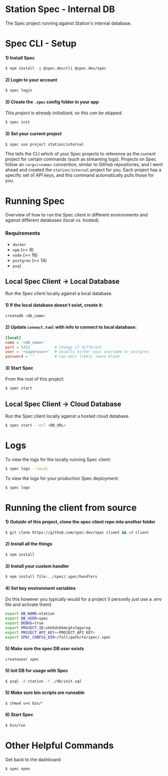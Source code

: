 # Station Spec - Internal DB

The Spec project running against Station's internal database.

# Spec CLI - Setup

#### 1) Install Spec

```bash
$ npm install -g @spec.dev/cli @spec.dev/spec
```

#### 2) Login to your account

```bash
$ spec login
```

#### 3) Create the `.spec` config folder in your app

*This project is already initialized, so this can be skipped.*
```bash
$ spec init
```

#### 3) Set your current project

```bash
$ spec use project station/internal
```

This tells the CLI which of your Spec projects to reference as the *current* project for certain commands (such as streaming logs). Projects on Spec follow an `<org>/<name>` convention, similar to GitHub repositories, and I went ahead and created the `station/internal` project for you. Each project has a specific set of API keys, and this command automatically pulls those for you.

# Running Spec

Overview of how to run the Spec client in different environments and against different databases (local vs. hosted).

### Requirements

* `docker`
* `npm` (>= 8)
* `node` (>= 16)
* `postgres` (>= 14)
* `psql`

## Local Spec Client -> Local Database

Run the Spec client locally against a local database.

#### 1) If the local database doesn't exist, create it:

```bash
createdb <db_name>
```

#### 2) Update `connect.toml` with info to connect to local database:

```toml
[local]
name = '<db_name>'
port = 5432           # Change if different
user = '<superuser>'  # Usually either your username or postgres
password = ''         # Can most likely leave blank
```

#### 3) Start Spec

From the root of this project:

```bash
$ spec start
```

## Local Spec Client -> Cloud Database

Run the Spec client locally against a hosted cloud database.

```bash
$ spec start --url <DB_URL>
```

# Logs

To view the logs for the locally running Spec client:

```bash
$ spec logs --local
```

To view the logs for your production Spec deployment:

```bash
$ spec logs 
```

# Running the client from source

#### 1) *Outside* of this project, clone the spec client repo into another folder

```bash
$ git clone https://github.com/spec-dev/spec client && cd client
```

#### 2) Install all the things
```bash
$ npm install
```

#### 3) Install your custom handler
```bash
$ npm install file:../spec/.spec/handlers
```

#### 4) Set key environment variables

Do this however you typically would for a project (I personlly just use a .env file and activate them)

```bash
export DB_NAME=station
export DB_USER=spec
export DEBUG=true
export PROJECT_ID=zkkkdvkkmcgtxtqgxrog
export PROJECT_API_KEY=<PROJECT_API_KEY>
export SPEC_CONFIG_DIR=/full/path/to/spec/.spec
```

#### 5) Make sure the spec DB user exists
```bash
createuser spec
```

#### 5) Init DB for usage with Spec
```bash
$ psql -d station -f ./db/init.sql
```

#### 5) Make sure bin scripts are runnable
```bash
$ chmod u+x bin/*
```

#### 6) Start Spec

```bash
$ bin/run
```

# Other Helpful Commands

Get back to the dashboard:

```bash
$ spec open
```
